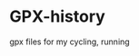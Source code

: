 # GPX-history
gpx files for my cycling, running


<!--
## How to download?

1. Go to the cycling/running directory
2. Find locations
3. Click download (upper right)
4. Done

## Youtube

[Jinhyeong Bae][youtube]


[youtube]:https://youtube.com/@jinhyeongbae?si=tlwKJhkEUBicnV3-
-->
